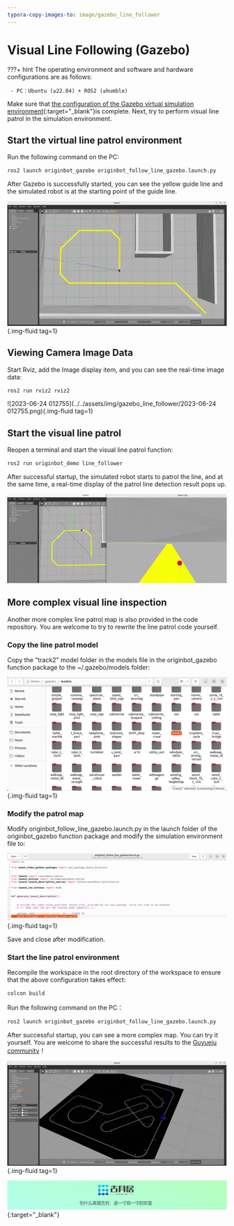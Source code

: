 ```yaml
---
typora-copy-images-to: image/gazebo_line_follower
---
```


# **Visual Line Following (Gazebo)**

???+ hint
    The operating environment and software and hardware configurations are as follows:

     - PC：Ubuntu (≥22.04) + ROS2 (≥humble)



Make sure that [the configuration of the Gazebo virtual simulation environment](../application/gazebo_simulation.md){:target="_blank"}is complete. Next, try to perform visual line patrol in the simulation environment.

## **Start the virtual line patrol environment**

Run the following command on the PC:

```bash
ros2 launch originbot_gazebo originbot_follow_line_gazebo.launch.py
```

After Gazebo is successfully started, you can see the yellow guide line and the simulated robot is at the starting point of the guide line.

![image-20230624012441856](../../assets/img/gazebo_line_follower/image-20230624012441856.png){.img-fluid tag=1}



## **Viewing Camera Image Data**

Start Rviz, add the Image display item, and you can see the real-time image data:

```bash
ros2 run rviz2 rviz2
```

![2023-06-24 012755](../../assets/img/gazebo_line_follower/2023-06-24 012755.png){.img-fluid tag=1}



## **Start the visual line patrol**

Reopen a terminal and start the visual line patrol function:

```bash
ros2 run originbot_demo line_follower
```



After successful startup, the simulated robot starts to patrol the line, and at the same time, a real-time display of the patrol line detection result pops up.



![ezgif-1-d9c11f024a](../../assets/img/gazebo_line_follower/ezgif-1-d9c11f024a.gif)





## **More complex visual line inspection**

Another more complex line patrol map is also provided in the code repository. You are welcome to try to rewrite the line patrol code yourself.



### **Copy the line patrol model**

Copy the "track2" model folder in the models file in the originbot_gazebo function package to the ~/.gazebo/models folder:

![image-20230624014733362](../../assets/img/gazebo_line_follower/image-20230624014733362.png){.img-fluid tag=1}



### **Modify the patrol map**

Modify originbot_follow_line_gazebo.launch.py ​​in the launch folder of the originbot_gazebo function package and modify the simulation environment file to:

![image-20230624014931172](../../assets/img/gazebo_line_follower/image-20230624014931172.png){.img-fluid tag=1}

Save and close after modification.



### **Start the line patrol environment**

Recompile the workspace in the root directory of the workspace to ensure that the above configuration takes effect:

```bash
colcon build
```



Run the following command on the PC：

```bash
ros2 launch originbot_gazebo originbot_follow_line_gazebo.launch.py
```



After successful startup, you can see a more complex map. You can try it yourself. You are welcome to share the successful results to the [Guyueju community](https://www.guyuehome.com/)！

![image-20230624014120181](../../assets/img/gazebo_line_follower/image-20230624014120181.png){.img-fluid tag=1}



[![图片1](../../assets/img/footer.png)](https://www.guyuehome.com/){:target="_blank"}

